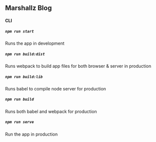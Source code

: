 ## Marshallz Blog

#### CLI

##### `npm run start`
Runs the app in development

##### `npm run build:dist`
Runs webpack to build app files for both browser & server in production

##### `npm run build:lib`
Runs babel to compile node server for production

##### `npm run build`
Runs both babel and webpack for production

##### `npm run serve`
Run the app in production